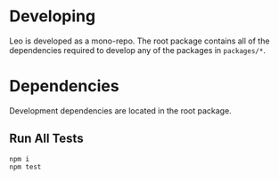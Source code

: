 # Developing

Leo is developed as a mono-repo. The root package contains all of the
dependencies required to develop any of the packages in `packages/*`.

# Dependencies

Development dependencies are located in the root package.

## Run All Tests

```
npm i
npm test
```
